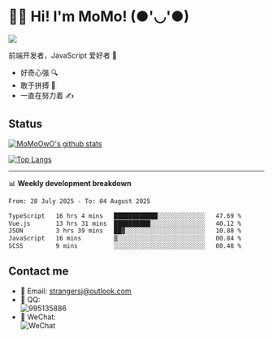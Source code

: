 # 👨‍🎓 Hi! I'm MoMo! (●'◡'●)

[![](https://img.shields.io/badge/-@MoMoOwO-%23181717?style=flat-square&logo=github)](https://github.com/MoMoOwO)

前端开发者，JavaScript 爱好者 💖
- 好奇心强 🔍
- 敢于拼搏 💪
- 一直在努力着 ✍

## Status

[![MoMoOwO's github stats](https://github-readme-stats.vercel.app/api?username=MoMoOwO&show_icons=true&theme=tokyonight)](https://github.com/MoMoOwO)

[![Top Langs](https://github-readme-stats.vercel.app/api/top-langs/?username=MoMoOwO&layout=compact&theme=tokyonight)](https://github.com/MoMoOwO)

---

📊 **Weekly development breakdown**

<!--START_SECTION:waka-->

```txt
From: 28 July 2025 - To: 04 August 2025

TypeScript   16 hrs 4 mins   ████████████░░░░░░░░░░░░░   47.69 %
Vue.js       13 hrs 31 mins  ██████████░░░░░░░░░░░░░░░   40.12 %
JSON         3 hrs 39 mins   ██▓░░░░░░░░░░░░░░░░░░░░░░   10.88 %
JavaScript   16 mins         ▒░░░░░░░░░░░░░░░░░░░░░░░░   00.84 %
SCSS         9 mins          ░░░░░░░░░░░░░░░░░░░░░░░░░   00.48 %
```

<!--END_SECTION:waka-->

## Contact me

- 📧 Email: strangersj@outlook.com
- 🐧 QQ:  
  ![995135886](https://i.loli.net/2020/11/27/Yx6eDSQi34Va5IA.jpg)
- 💭 WeChat:  
  ![WeChat](https://i.loli.net/2020/11/27/wWX6uVoIQqig5KP.jpg)
  
